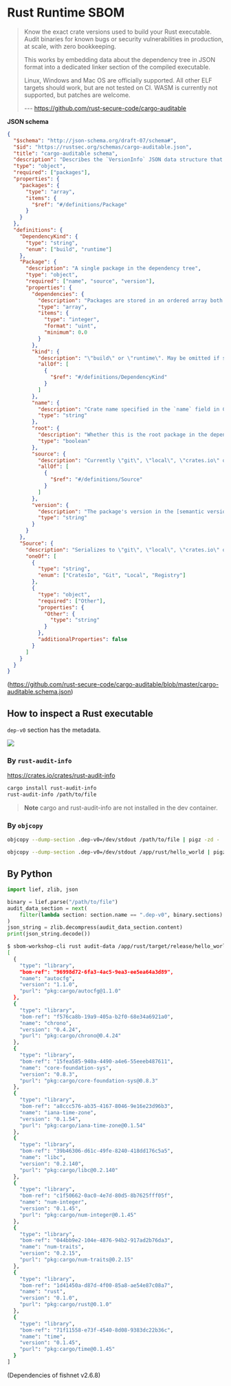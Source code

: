 # Rust Runtime SBOM

> Know the exact crate versions used to build your Rust executable. Audit binaries for known bugs or security vulnerabilities in production, at scale, with zero bookkeeping.
>
> This works by embedding data about the dependency tree in JSON format into a dedicated linker section of the compiled executable.
>
> Linux, Windows and Mac OS are officially supported. All other ELF targets should work, but are not tested on CI. WASM is currently not supported, but patches are welcome.
>
> --- https://github.com/rust-secure-code/cargo-auditable

**JSON schema**

```json
{
  "$schema": "http://json-schema.org/draft-07/schema#",
  "$id": "https://rustsec.org/schemas/cargo-auditable.json",
  "title": "cargo-auditable schema",
  "description": "Describes the `VersionInfo` JSON data structure that cargo-auditable embeds into Rust binaries.",
  "type": "object",
  "required": ["packages"],
  "properties": {
    "packages": {
      "type": "array",
      "items": {
        "$ref": "#/definitions/Package"
      }
    }
  },
  "definitions": {
    "DependencyKind": {
      "type": "string",
      "enum": ["build", "runtime"]
    },
    "Package": {
      "description": "A single package in the dependency tree",
      "type": "object",
      "required": ["name", "source", "version"],
      "properties": {
        "dependencies": {
          "description": "Packages are stored in an ordered array both in the `VersionInfo` struct and in JSON. Here we refer to each package by its index in the array. May be omitted if the list is empty.",
          "type": "array",
          "items": {
            "type": "integer",
            "format": "uint",
            "minimum": 0.0
          }
        },
        "kind": {
          "description": "\"build\" or \"runtime\". May be omitted if set to \"runtime\". If it's both a build and a runtime dependency, \"runtime\" is recorded.",
          "allOf": [
            {
              "$ref": "#/definitions/DependencyKind"
            }
          ]
        },
        "name": {
          "description": "Crate name specified in the `name` field in Cargo.toml file. Examples: \"libc\", \"rand\"",
          "type": "string"
        },
        "root": {
          "description": "Whether this is the root package in the dependency tree. There should only be one root package. May be omitted if set to `false`.",
          "type": "boolean"
        },
        "source": {
          "description": "Currently \"git\", \"local\", \"crates.io\" or \"registry\". Designed to be extensible with other revision control systems, etc.",
          "allOf": [
            {
              "$ref": "#/definitions/Source"
            }
          ]
        },
        "version": {
          "description": "The package's version in the [semantic version](https://semver.org) format.",
          "type": "string"
        }
      }
    },
    "Source": {
      "description": "Serializes to \"git\", \"local\", \"crates.io\" or \"registry\". Designed to be extensible with other revision control systems, etc.",
      "oneOf": [
        {
          "type": "string",
          "enum": ["CratesIo", "Git", "Local", "Registry"]
        },
        {
          "type": "object",
          "required": ["Other"],
          "properties": {
            "Other": {
              "type": "string"
            }
          },
          "additionalProperties": false
        }
      ]
    }
  }
}
```

(https://github.com/rust-secure-code/cargo-auditable/blob/master/cargo-auditable.schema.json)

## How to inspect a Rust executable

`dep-v0` section has the metadata.

![](https://i.imgur.com/eflM0ET.png)

### By `rust-audit-info`

https://crates.io/crates/rust-audit-info

```bash
cargo install rust-audit-info
rust-audit-info /path/to/file
```

> **Note**
> cargo and rust-audit-info are not installed in the dev container.

### By `objcopy`

```bash
objcopy --dump-section .dep-v0=/dev/stdout /path/to/file | pigz -zd - | jq .

objcopy --dump-section .dep-v0=/dev/stdout /app/rust/hello_world | pigz -zd - | jq .
```

## By Python

```python
import lief, zlib, json

binary = lief.parse("/path/to/file")
audit_data_section = next(
    filter(lambda section: section.name == ".dep-v0", binary.sections)
)
json_string = zlib.decompress(audit_data_section.content)
print(json_string.decode())
```

```bash
$ sbom-workshop-cli rust audit-data /app/rust/target/release/hello_world | jq ".components"
[
  {
    "type": "library",
    "bom-ref": "96998d72-6fa3-4ac5-9ea3-ee5ea64a3d89",
    "name": "autocfg",
    "version": "1.1.0",
    "purl": "pkg:cargo/autocfg@1.1.0"
  },
  {
    "type": "library",
    "bom-ref": "f576ca8b-19a9-405a-b2f0-68e34a6921a0",
    "name": "chrono",
    "version": "0.4.24",
    "purl": "pkg:cargo/chrono@0.4.24"
  },
  {
    "type": "library",
    "bom-ref": "15fea585-940a-4490-a4e6-55eeeb487611",
    "name": "core-foundation-sys",
    "version": "0.8.3",
    "purl": "pkg:cargo/core-foundation-sys@0.8.3"
  },
  {
    "type": "library",
    "bom-ref": "a8ccc576-ab35-4167-8046-9e16e23d96b3",
    "name": "iana-time-zone",
    "version": "0.1.54",
    "purl": "pkg:cargo/iana-time-zone@0.1.54"
  },
  {
    "type": "library",
    "bom-ref": "39b46306-d61c-49fe-8240-418dd176c5a5",
    "name": "libc",
    "version": "0.2.140",
    "purl": "pkg:cargo/libc@0.2.140"
  },
  {
    "type": "library",
    "bom-ref": "c1f50662-0ac0-4e7d-80d5-8b7625fff05f",
    "name": "num-integer",
    "version": "0.1.45",
    "purl": "pkg:cargo/num-integer@0.1.45"
  },
  {
    "type": "library",
    "bom-ref": "044bb9e2-104e-4876-94b2-917ad2b76da3",
    "name": "num-traits",
    "version": "0.2.15",
    "purl": "pkg:cargo/num-traits@0.2.15"
  },
  {
    "type": "library",
    "bom-ref": "1d41450a-d87d-4f00-85a8-ae54e87c08a7",
    "name": "rust",
    "version": "0.1.0",
    "purl": "pkg:cargo/rust@0.1.0"
  },
  {
    "type": "library",
    "bom-ref": "71f11558-e73f-4540-8d08-9383dc22b36c",
    "name": "time",
    "version": "0.1.45",
    "purl": "pkg:cargo/time@0.1.45"
  }
]
```

(Dependencies of fishnet v2.6.8)
